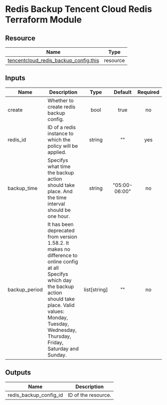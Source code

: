 # Redis Backup Tencent Cloud Redis Terraform Module

## Resource

| Name | Type |
|------|------|
| [tencentcloud_redis_backup_config.this](https://registry.terraform.io/providers/tencentcloudstack/tencentcloud/latest/docs/resources/redis_backup_config) | resource |

## Inputs

| Name | Description | Type | Default | Required |
|------|-------------|:----:|:-----:|:-----:|
| create | Whether to create redis backup config. | bool | true | no
| redis_id | ID of a redis instance to which the policy will be applied. | string | "" | yes 
| backup_time | Specifys what time the backup action should take place. And the time interval should be one hour. | string | "05:00-06:00" | no
| backup_period | It has been deprecated from version 1.58.2. It makes no difference to online config at all Specifys which day the backup action should take place. Valid values: Monday, Tuesday, Wednesday, Thursday, Friday, Saturday and Sunday. | list[string] | "" | no

## Outputs

| Name | Description |
|------|-------------|
| redis_backup_config_id | ID of the resource. |


<!-- BEGINNING OF PRE-COMMIT-TERRAFORM DOCS HOOK -->
<!-- END OF PRE-COMMIT-TERRAFORM DOCS HOOK -->
